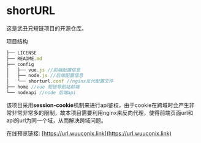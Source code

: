 # shortURL

这是武丑兄短链项目的开源仓库。

项目结构

```js
├── LICENSE
├── README.md
├── config
│   ├── vue.js //前端配置信息
│   ├── node.js //后端配置信息
│   └── shorturl.conf //nginx反代配置文件
├── home //vue 短链导航站前端
└── nodeapi //node 后端api
```

该项目采用**session-cookie**机制来进行api鉴权，由于cookie在跨域时会产生非常非常非常多的限制，故本项目需要利用nginx来反向代理，使得前端页面url和api的url为同一个域，从而解决跨域问题。

在线预览链接: [https://url.wuuconix.link](https://url.wuuconix.link)


